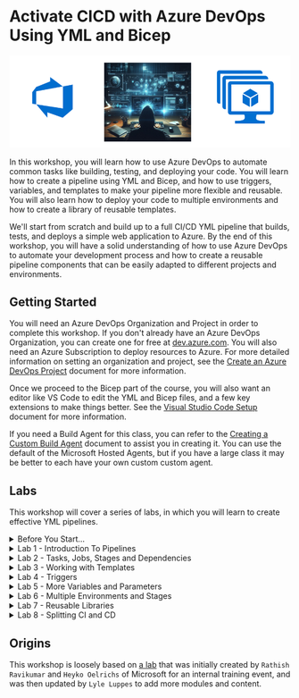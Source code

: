 # Activate CICD with Azure DevOps Using YML and Bicep

![hero](img/hero.png)

In this workshop, you will learn how to use Azure DevOps to automate common tasks like building, testing, and deploying your code. You will learn how to create a pipeline using YML and Bicep, and how to use triggers, variables, and templates to make your pipeline more flexible and reusable. You will also learn how to deploy your code to multiple environments and how to create a library of reusable templates.

We'll start from scratch and build up to a full CI/CD YML pipeline that builds, tests, and deploys a simple web application to Azure. By the end of this workshop, you will have a solid understanding of how to use Azure DevOps to automate your development process and how to create a reusable pipeline components that can be easily adapted to different projects and environments.

## Getting Started

You will need an Azure DevOps Organization and Project in order to complete this workshop. If you don't already have an Azure DevOps Organization, you can create one for free at [dev.azure.com](http://dev.azure.com). You will also need an Azure Subscription to deploy resources to Azure.  For more detailed information on setting an organization and project, see the [Create an Azure DevOps Project](/Labs/lab0/Create-Azdo-Project.md) document for more information.

Once we proceed to the Bicep part of the course, you will also want an editor like VS Code to edit the YML and Bicep files, and a few key extensions to make things better. See the [Visual Studio Code Setup](/Labs/lab0/Visual-Studio-Code.md) document for more information.

If you need a Build Agent for this class, you can refer to the [Creating a Custom Build Agent](/Labs/Build-Agents/desktop-runner/README.md) document to assist you in creating it. You can use the default of the Microsoft Hosted Agents, but if you have a large class it may be better to each have your own custom custom agent.

## Labs

This workshop will cover a series of labs, in which you will learn to create effective YML pipelines.

<!-- 
* [Lab 1 - Introduction](/Labs/lab1/lab1.md)
* [Lab 2 - Tasks, Jobs, Stages and Dependencies](/Labs/lab2/lab2.md)
* [Lab 3 - Working with Templates](labs/lab3/lab3.md)
* [Lab 4 - Triggers](/Labs/lab4/lab4.md)
* [Lab 5 - More About Variables and Parameters](/Labs/lab5/lab5.md)
* [Lab 6 - Using Multiple Environments and Stages](/Labs/lab6/lab6.md)
* [Lab 7 - Creating Reusable Libraries](/Labs/lab7/lab7.md)
* [Lab 8 - Splitting CI and CD](/Labs/lab8/lab8.md)
-->

<details>
  <summary>Before You Start...</summary>

* [Lab 0.1 - Create an Azure DevOps Project](/Labs/lab0/Create-Azdo-Project.md)
* [Lab 0.2 - Create a Custom Build Agent](/Labs/Build-Agents/desktop-runner/README.md)
* [Lab 0.3 - Set up Visual Studio Code (Optional)](/Labs/lab0/Visual-Studio-Code.md)

</details>

<details>
  <summary>Lab 1 - Introduction To Pipelines</summary>

* [Lab 1 - Introduction](/Labs/lab1/lab1.md)
  * [Create a YAML-Pipeline via GUI](/Labs/lab1/lab1.md#exercise-11-create-a-yaml-pipeline-via-gui)
  * [Run your pipeline](/Labs/lab1/lab1.md#exercise-12-run-your-pipeline)
  * [Analyze the output](/Labs/lab1/lab1.md#exercise-13-analyze-the-output)
  * [Use the assistant to add tasks](/Labs/lab1/lab1.md#exercise-14-use-the-assistant-to-add-tasks)
  * [Extend the pipeline with variables](/Labs/lab1/lab1.md#exercise-15-extend-your-pipeline-with-variables)
  * [Check the pipeline within the repository](/Labs/lab1/lab1.md#exercise-16-check-the-pipeline-within-your-repository)

</details>

<details>
  <summary>Lab 2 - Tasks, Jobs, Stages and Dependencies</summary>
  
* [Lab 2 - Tasks, Jobs, Stages and Dependencies](/Labs/lab2/lab2.md)
  * [Separating tasks into different jobs](/Labs/lab2/lab2.md#exercise-21-separating-tasks-into-different-jobs)
  * [Adding dependencies between jobs](/Labs/lab2/lab2.md#exercise-22-adding-dependencies-between-jobs)
  * [Splitting our pipeline into stages](/Labs/lab2/lab2.md#exercise-23-splitting-our-pipeline-into-stages)
  * [Dependencies between stages](/Labs/lab2/lab2.md#exercise-24-adding-dependencies-between-jobs-and-stages)
  * [Approvals](/Labs/lab2/lab2.md#exercise-25-approvals)

</details>

<details>
  <summary>Lab 3 - Working with Templates</summary>

* [Lab 3 - Working with Templates](labs/lab3/lab3.md)
  * [Load steps from templates](/Labs/lab3/lab3.md#exercise-31-load-steps-from-templates)
  * [Reusing stages with templates](/Labs/lab3/lab3.md#exercise-32-reusing-stages-with-templates)
  * [Conditional Execution](/Labs/lab3/lab3.md#exercise-33-conditions)
  * [Skipping stages](labs/lab3/lab3.md#exercise-34-skipping-stages)

</details>

<details>
  <summary>Lab 4 - Triggers</summary>
  
* [Lab 4 - Triggers](/Labs/lab4/lab4.md)
  * [Working with triggers and branches](/Labs/lab4/lab4.md#exercise-4-1-working-with-triggers-and-branches)
  * [Working with triggers and paths](/Labs/lab4/lab4.md#exercise-42-working-with-triggers-and-path)
  * [Schedule Triggers](labs/lab4/lab4.md#exercise-43-scheduled-trigger)
  * [Pull Request Triggers](labs/lab4/lab4.md#exercise-44-pull-request-triggers)

</details>

<details>
  <summary>Lab 5 - More Variables and Parameters</summary>

* [Lab 5 - More Variables and Parameters](/Labs/lab5/lab5.md)
  * [5.1 Using Parameters](/Labs/lab5/lab5.md#exercise-51-using-parameters)
  * [5.2 Using Local Variables](/Labs/lab5/lab5.md#exercise-52-local-variables)
  * [5.3 Variable Template Files](/Labs/lab5/lab5.md#exercise-53-variable-template-files)
  * [5.4 Predefined Variables](/Labs/lab5/lab5.md#exercise-54-predefined-variables)
  * [5.5 Creating Variables in Code](/Labs/lab5/lab5.md#exercise-55-creating-variables-in-code)
  * [5.6 Using Variable Groups](/Labs/lab5/lab5.md#exercise-56-using-variable-groups)
  * [5.7 Loading Values from Key Vault](/Labs/lab5/lab5.md#exercise-57-loading-values-from-key-vault)
  * [5.8 Verbose Logs](/Labs/lab5/lab5.md#exercise-58-verbose-logs)

</details>

<details>
  <summary>Lab 6 - Multiple Environments and Stages</summary>

* [Lab 6 - Multiple Environments and Stages](/Labs/lab6/lab6.md)
  * [6.1 Creating AzDO Environments](/Labs/lab6/lab6.md#exercise-61-creating-azdo-environments)
  * [6.2 Deploying to Multiple Environments with Dependencies](/Labs/lab6/lab6.md#exercise-62-deploying-to-multiple-environments-with-dependencies)

</details>

<details>
  <summary>Lab 7 - Reusable Libraries</summary>

* [Lab 7 - Reusable Libraries](/Labs/lab7/lab7.md)
  * [7.1 Creating a Template Repository](/Labs/lab7/lab7.md#exercise-71-creating-a-template-repository)

</details>

<details>
  <summary>Lab 8 - Splitting CI and CD</summary>

* [Lab 8 - Splitting CI and CD](/Labs/lab8/lab8.md)
  * [Creating a Build pipeline and saving the artifacts](labs/lab8/lab8.md#exercise-81-build-pipelines-and-artifacts)
  * [Creating a Release Pipeline using a pre-built artifact](labs/lab8/lab8.md#exercise-82-working-with-build-artifacts)

</details>

## Origins

This workshop is loosely based on [a lab](https://github.com/heoelri/adopac) that was initially created by `Rathish Ravikumar` and `Heyko Oelrichs` of Microsoft for an internal training event, and was then updated by `Lyle Luppes` to add more modules and content.
